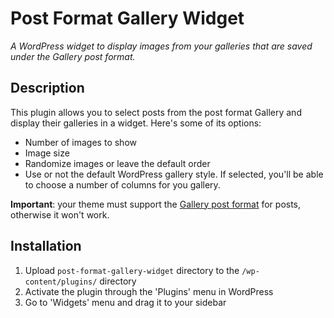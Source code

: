 # Post Format Gallery Widget #
*A WordPress widget to display images from your galleries that are saved under the Gallery post format.*  

## Description ##
This plugin allows you to select posts from the post format Gallery and display their galleries in a widget. Here's some of its options:
* Number of images to show
* Image size
* Randomize images or leave the default order
* Use or not the default WordPress gallery style. If selected, you'll be able to choose a number of columns for you gallery.

**Important**: your theme must support the [Gallery post format](http://codex.wordpress.org/Post_Formats#Adding_Theme_Support) for posts, otherwise it won't work.

## Installation ##

1. Upload `post-format-gallery-widget` directory to the `/wp-content/plugins/` directory
2. Activate the plugin through the 'Plugins' menu in WordPress
3. Go to 'Widgets' menu and drag it to your sidebar
